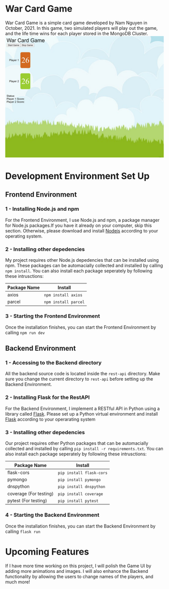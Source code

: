 # War Card Game

War Card Game is a simple card game developed by Nam Nguyen in October, 2021. In this game, two simulated players will play out the game, and the life time wins for each player stored in the MongoDB Cluster. 
![image](https://github.com/tnam02112001/capitalproject/blob/main/images/gameui.jpg?raw=true)

# Development Environment Set Up

## Frontend Environment

### 1 - Installing Node.js and npm

For the Frontend Environment, I use Node.js and npm, a package manager for Node.js packages.If you have it already on your computer, skip this section. Otherwise, please download and install [Nodejs](https://nodejs.org/en/download/) according to your operating system.

### 2 - Installing other depedencies

My project requires other Node.js depedencies that can be installed using npm. These packages can be automacially collected and installed by calling `npm install`. You can also install each package seperately by following these intrusctions:

| Package Name | Install |
| --- | --- |
|axios| `npm install axios`|
|parcel| `npm install parcel`|

### 3 - Starting the Frontend Environment

Once the installation finishes, you can start the Frontend Environment by calling `npm run dev`

## Backend Environment

### 1 - Accessing to the Backend directory

All the backend source code is located inside the `rest-api` directory. Make sure you change the current directory to `rest-api` before setting up the Backend Environment.

### 2 - Installing Flask for the RestAPI

For the Backend Environment, I implement a RESTful API in Python using a library called [Flask](https://flask.palletsprojects.com/en/1.1.x/). Please set up a Python virtual environment and install [Flask](https://flask.palletsprojects.com/en/1.1.x/installation/) according to your operarating system

### 3 - Installing other depedencies

Our project requires other Python packages that can be automacially collected and installed by calling `pip install -r requirements.txt`. You can also install each package seperately by following these intrusctions:

| Package Name | Install |
| --- | --- |
|flask-cors| `pip install flask-cors`|
|pymongo| `pip install pymongo`|
|dnspython|`pip install dnspython`|
|coverage (For testing)|`pip install coverage`|
|pytest (For testing)|`pip install pytest`|

### 4 - Starting the Backend Environment
Once the installation finishes, you can start the Backend Environment by calling `flask run`

# Upcoming Features
If I have more time working on this project, I will polish the Game UI by adding more animations and images. I will also enhance the Backend functionality by allowing the users to change names of the players, and much more!
 
